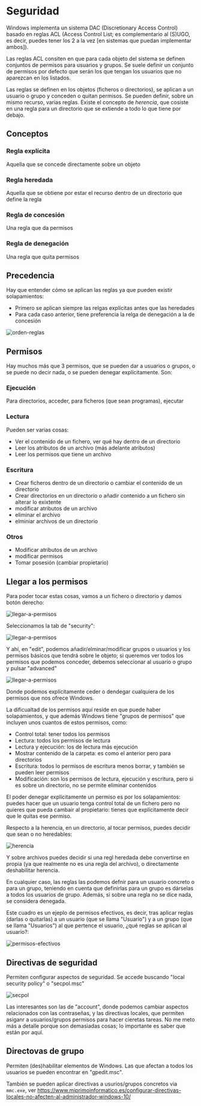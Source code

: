 # Seguridad
Windows implementa un sistema DAC (Discretionary Access Control) basado
en reglas ACL (Access Control List; es complementario al (S)UGO, es decir,
puedes tener los 2 a la vez [en sistemas que puedan implementar ambos]).

Las reglas ACL consiten en que para cada objeto del sistema se definen conjuntos
de permisos para usuarios y grupos. Se suele definir un conjunto de permisos
por defecto que serán los que tengan los usuarios que no aparezcan en los 
listados.

Las reglas se definen en los objetos (ficheros o directorios), se aplican
a un usuario o grupo y conceden o quitan permisos. Se pueden definir,
sobre un mismo recurso, varias reglas. Existe el concepto de *herencia*, que
cosiste en una regla para un directorio que se extiende a todo lo que
tiene por debajo.

## Conceptos

### Regla explícita
Aquella que se concede directamente sobre un objeto

### Regla heredada
Aquella que se obtiene por estar el recurso dentro de un directorio que define
la regla

### Regla de concesión
Una regla que da permisos

### Regla de denegación
Una regla que quita permisos

## Precedencia
Hay que entender cómo se aplican las reglas ya que pueden existir solapamientos:

- Primero se aplican siempre las relgas explícitas antes que las heredades
- Para cada caso anterior, tiene preferencia la relga de denegación a la de 
    concesión

![orden-reglas](./images/orden-reglas.jpg "orden-reglas")

## Permisos
Hay muchos más que 3 permisos, que se pueden dar a usuarios o grupos, o
se puede no decir nada, o se pueden denegar explícitamente. Son:

### Ejecución
Para directorios, acceder, para ficheros (que sean programas), ejecutar

### Lectura
Pueden ser varias cosas:
- Ver el contenido de un fichero, ver qué hay dentro de un directorio
- Leer los atributos de un archivo (más adelante atributos)
- Leer los permisos que tiene un archivo

### Escritura
- Crear ficheros dentro de un directorio o cambiar el contenido de un directorio
- Crear directorios en un directorio o añadir contenido a un fichero sin alterar
    lo exixtente
- modificar atributos de un archivo
- eliminar el archivo
- elminiar archivos de un directorio

### Otros
- Modificar atributos de un archivo
- modificar permisos
- Tomar posesión (cambiar propietario)

## Llegar a los permisos
Para poder tocar estas cosas, vamos a un fichero o directorio y damos botón 
derecho:

![llegar-a-permisos](./images/llegar-a-permisos-1.jpg "llegar-a-permisos")

Seleccionamos la tab de "security":

![llegar-a-permisos](./images/llegar-a-permisos-2.jpg "llegar-a-permisos")

Y ahí, en "edit", podemos añadir/elminar/modificar grupos o usuarios
y los permisos básicos que tendrá sobre le objeto; si queremos ver todos los
permisos que podemos conceder, debemos seleccionar al usuario o grupo
y pulsar "advanced"

![llegar-a-permisos](./images/llegar-a-permisos-3.jpg "llegar-a-permisos")

Donde podemos explícitamente ceder o dendegar cualquiera de los permisos
que nos ofrece Windows.

La dificualtad de los permisos aquí reside en que puede haber solapamientos, 
y que además Windows tiene "grupos de permisos" que incluyen unos cuantos
de estos permisos, como:

- Control total: tener todos los permisos
- Lectura: todos los permisos de lectura
- Lectura y ejecución: los de lectura más ejecución
- Mostrar contenido de la carpeta: es como el anterior pero para directorios
- Escritura: todos lo permisos de escritura menos borrar, y también se pueden
    leer permisos
- Modificación: son los permisos de lectura, ejecución y escritura, pero si    
    es sobre un directorio, no se permite eliminar contenidos

El poder denegar explícitamente un permiso es por los solapamientos:
puedes hacer que un usuario tenga control total de un fichero pero no quieres
que pueda cambair al propietario: tienes que explícitamente decir
que le quitas ese permiso.

Respecto a la herencia, en un directorio, al tocar permisos, puedes
decidir que sean o no heredables:

![herencia](./images/herencia.jpg "herencia")

Y sobre archivos puedes decidir si una regl heredada debe convertirse en
propia (ya que realmente no es una regla del archivo), o directamente
deshabilitar herencia.

En cualquier caso, las reglas las podemos defnir para un usuario concreto o
para un grupo, teniendo en cuenta que definirlas para un grupo es dárselas
a todos los usuarios de grupo. Además, si sobre una regla no se dice nada,
se considera denegada. 

Este cuadro es un ejeplo de permisos efectivos, es decir, tras aplicar
reglas (darlas o quitarlas) a un usuario (que se llama "Usuario") y a un 
grupo (que se llama "Usuarios") al que pertence el usuario, ¿qué reglas se 
aplican al usuario?:

![permisos-efectivos](./images/permisos-efectivos.jpg "permisos-efectivos")

## Directivas de seguridad
Permiten configurar aspectos de seguridad. Se accede buscando "local security
policy" o "secpol.msc"

![secpol](./images/secpol.jpg "secpol")

Las interesantes son las de "account", donde podemos cambiar aspectos
relacionados con las contraseñas, y las directivas locales, que permiten
asiganr a usuarios/grupos permisos para hacer cieretas tareas. No me meto más a
detalle porque son demasiadas cosas; lo importante es saber que están por aquí.

## Directovas de grupo
Permiten (des)habilitar elementos de Windows. Las que afectan a todos los usuarios
se pueden encontrar en "gpedit.msc". 

También se pueden aplicar directivas a usurios/grupos concretos via `mmc.exe`,
ver https://www.miprimoinformatico.es/configurar-directivas-locales-no-afecten-al-administrador-windows-10/
